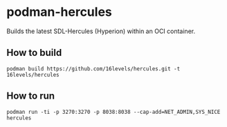# podman-hercules
Builds the latest SDL-Hercules (Hyperion) within an OCI container.

## How to build
```
podman build https://github.com/16levels/hercules.git -t 16levels/hercules
```

## How to run
```
podman run -ti -p 3270:3270 -p 8038:8038 --cap-add=NET_ADMIN,SYS_NICE hercules 
```
